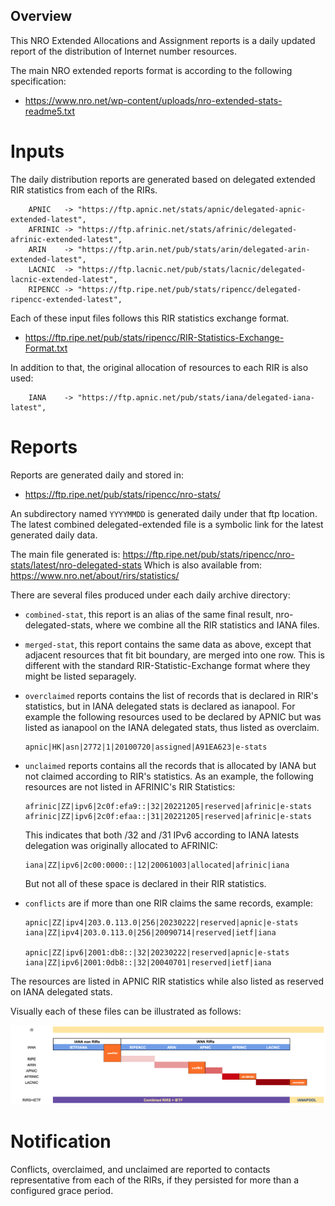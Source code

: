 
Overview
--------


This NRO Extended Allocations and Assignment reports is a daily updated report
of the distribution of Internet number resources.

The main NRO extended reports format is according to the following specification:
- https://www.nro.net/wp-content/uploads/nro-extended-stats-readme5.txt


Inputs
===========

The daily distribution reports are generated based on delegated extended RIR statistics from each of the RIRs.
```
    APNIC   -> "https://ftp.apnic.net/stats/apnic/delegated-apnic-extended-latest",
    AFRINIC -> "https://ftp.afrinic.net/stats/afrinic/delegated-afrinic-extended-latest",
    ARIN    -> "https://ftp.arin.net/pub/stats/arin/delegated-arin-extended-latest",
    LACNIC  -> "https://ftp.lacnic.net/pub/stats/lacnic/delegated-lacnic-extended-latest",
    RIPENCC -> "https://ftp.ripe.net/pub/stats/ripencc/delegated-ripencc-extended-latest",
```

Each of these input files follows this RIR statistics exchange format. 
- https://ftp.ripe.net/pub/stats/ripencc/RIR-Statistics-Exchange-Format.txt


In addition to that, the original allocation of resources to each RIR is also used:

```
    IANA    -> "https://ftp.apnic.net/pub/stats/iana/delegated-iana-latest",
```

Reports
=======

Reports are generated daily and stored in:
- https://ftp.ripe.net/pub/stats/ripencc/nro-stats/

An subdirectory named `YYYYMMDD` is generated daily under that ftp location.
The latest combined delegated-extended file is a symbolic link for the latest
generated daily data.

The main file generated is:
https://ftp.ripe.net/pub/stats/ripencc/nro-stats/latest/nro-delegated-stats
Which is also available from: https://www.nro.net/about/rirs/statistics/

There are several files produced under each daily archive directory:

* `combined-stat`, this report is an alias of the same final result, nro-delegated-stats, where we combine all the RIR statistics  and IANA files.

* `merged-stat`, this report contains the same data as above, except that adjacent resources that fit bit boundary, 
  are merged into one row.  This is different with the standard RIR-Statistic-Exchange format where they might be listed separagely.

* `overclaimed` reports contains the list of records that is declared in RIR's statistics, but in IANA delegated stats
  is declared as ianapool. For example the following resources used to be declared by APNIC but was listed as ianapool 
  on the IANA delegated stats, thus listed as overclaim.
  ```
  apnic|HK|asn|2772|1|20100720|assigned|A91EA623|e-stats
  ```

* `unclaimed` reports contains all the records that is allocated by IANA but not claimed according to RIR's statistics.
  As an example, the following resources are not listed in AFRINIC's RIR Statistics:
    ```
    afrinic|ZZ|ipv6|2c0f:efa9::|32|20221205|reserved|afrinic|e-stats
    afrinic|ZZ|ipv6|2c0f:efaa::|31|20221205|reserved|afrinic|e-stats
    ```
  This indicates that both /32 and /31 IPv6 according to IANA latests delegation  was originally allocated to AFRINIC:
    ```
    iana|ZZ|ipv6|2c00:0000::|12|20061003|allocated|afrinic|iana
    ```
  But not all of these space is  declared in their RIR statistics.

* `conflicts` are if more than one RIR claims the same records, example:

    ```
    apnic|ZZ|ipv4|203.0.113.0|256|20230222|reserved|apnic|e-stats
    iana|ZZ|ipv4|203.0.113.0|256|20090714|reserved|ietf|iana

    apnic|ZZ|ipv6|2001:db8::|32|20230222|reserved|apnic|e-stats
    iana|ZZ|ipv6|2001:0db8::|32|20040701|reserved|ietf|iana
    ```
 The resources are listed in APNIC RIR statistics while also listed as reserved on IANA delegated stats.

 Visually each of these files can be illustrated as follows:

![conflict](img/conflict.png)

Notification
============

Conflicts, overclaimed, and unclaimed are reported to contacts representative from each of the RIRs, if they persisted for more than a configured grace period.


